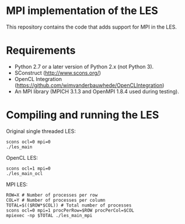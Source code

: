 # MPI implementation of the LES

This repository contains the code that adds support for MPI in the LES.

# Requirements
- Python 2.7 or a later version of Python 2.x (not Python 3).
- SConstruct (http://www.scons.org/)
- OpenCL Integration (https://github.com/wimvanderbauwhede/OpenCLIntegration)
- An MPI library (MPICH 3.1.3 and OpenMPI 1.8.4 used during testing).

# Compiling and running the LES

Original single threaded LES:
```shell
scons ocl=0 mpi=0
./les_main
```
OpenCL LES:
```shell
scons ocl=1 mpi=0
./les_main_ocl
```
MPI LES:

```shell
ROW=X # Number of processes per row
COL=Y # Number of processes per column
TOTAL=$(($ROW*$COL)) # Total number of processes
scons ocl=0 mpi=1 procPerRow=$ROW procPerCol=$COL
mpiexec -np $TOTAL ./les_main_mpi
```
